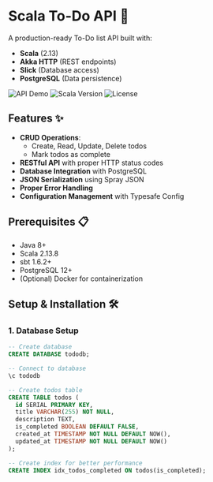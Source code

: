 # Scala To-Do API 🚀

A production-ready To-Do list API built with:
- **Scala** (2.13)
- **Akka HTTP** (REST endpoints)
- **Slick** (Database access)
- **PostgreSQL** (Data persistence)

![API Demo](https://img.shields.io/badge/status-production%20ready-brightgreen) 
![Scala Version](https://img.shields.io/badge/scala-2.13.8-blue)
![License](https://img.shields.io/badge/license-MIT-green)

## Features ✨

- **CRUD Operations**:
  - Create, Read, Update, Delete todos
  - Mark todos as complete
- **RESTful API** with proper HTTP status codes
- **Database Integration** with PostgreSQL
- **JSON Serialization** using Spray JSON
- **Proper Error Handling**
- **Configuration Management** with Typesafe Config

## Prerequisites 📋

- Java 8+
- Scala 2.13.8
- sbt 1.6.2+
- PostgreSQL 12+
- (Optional) Docker for containerization

## Setup & Installation 🛠️

### 1. Database Setup

```sql
-- Create database
CREATE DATABASE tododb;

-- Connect to database
\c tododb

-- Create todos table
CREATE TABLE todos (
  id SERIAL PRIMARY KEY,
  title VARCHAR(255) NOT NULL,
  description TEXT,
  is_completed BOOLEAN DEFAULT FALSE,
  created_at TIMESTAMP NOT NULL DEFAULT NOW(),
  updated_at TIMESTAMP NOT NULL DEFAULT NOW()
);

-- Create index for better performance
CREATE INDEX idx_todos_completed ON todos(is_completed);
